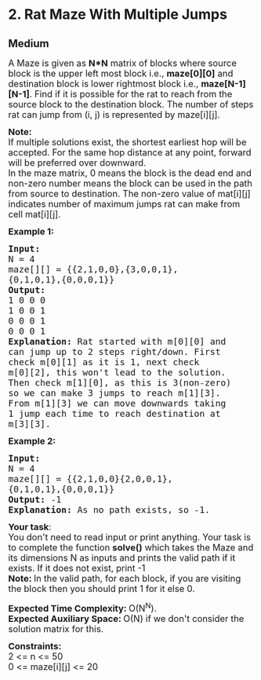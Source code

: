 # 2. Rat Maze With Multiple Jumps
## Medium 
<div class="problem-statement">
                <p></p><p><span style="font-size:18px">A Maze is given as <strong>N*N</strong>&nbsp;matrix of blocks where source block is the upper left most block i.e., <strong>maze[0][0]</strong> and destination block is lower rightmost block i.e., <strong>maze[N-1][N-1]</strong>. Find if it is possible for the rat to reach from the source block to the destination block. The number of steps rat can jump from (i, j) is represented by maze[i][j].</span></p>

<p><span style="font-size:18px"><strong>Note:</strong><br>
If multiple solutions exist, the shortest earliest hop will be accepted. For the same hop distance at any point, forward will be preferred over downward.<br>
In the maze matrix, 0 means the block is the dead end and non-zero number means the block can be used in the path from source to destination. The non-zero value of mat[i][j] indicates number of maximum jumps rat can make from cell mat[i][j].</span></p>

<p><span style="font-size:18px"><strong>Example 1:</strong></span></p>

<pre><span style="font-size:18px"><strong>Input:
</strong>N = 4
maze[][] = {{2,1,0,0},{3,0,0,1},
{0,1,0,1},{0,0,0,1}}
<strong>Output:
</strong>1 0 0 0
1 0 0 1
0 0 0 1
0 0 0 1<strong>
Explanation: </strong>Rat started with m[0][0] and
can jump up to 2 steps right/down. First
check m[0][1] as it is 1, next check
m[0][2], this won't lead to the solution.
Then check m[1][0], as this is 3(non-zero)
so we can make 3 jumps to reach m[1][3].
From m[1][3] we can move downwards taking
1 jump each time to reach destination at
m[3][3]. </span></pre>

<p><span style="font-size:18px"><strong>Example 2:</strong></span></p>

<pre><span style="font-size:18px"><strong>Input:
</strong>N = 4
maze[][] = {{2,1,0,0}{2,0,0,1},
{0,1,0,1},{0,0,0,1}}
<strong>Output: </strong>-1<strong>
Explanation: </strong>As no path exists, so -1.</span></pre>

<p><span style="font-size:18px"><strong>Your task</strong>:<br>
You don't need to read input or print anything. Your task is to&nbsp;complete the function <strong>solve()</strong> which takes the Maze and its dimensions N as inputs and prints the valid path if it exists. If it does not exist, print -1<br>
<strong>Note:&nbsp;</strong>In the valid path, for each block, if you are visiting the block then you should print 1 for it else 0.&nbsp;</span></p>

<p><span style="font-size:18px"><strong>Expected Time Complexity:&nbsp;</strong>O(N<sup>N</sup>).<br>
<strong>Expected Auxiliary Space:&nbsp;</strong>O(N) if we don't consider the solution matrix for this.</span></p>

<p><span style="font-size:18px"><strong>Constraints:</strong><br>
2 &lt;= n &lt;= 50<br>
0 &lt;= maze[i][j] &lt;= 20</span></p>
 <p></p>
            </div>